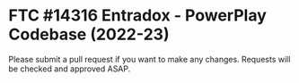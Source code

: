 # FTC #14316 Entradox - PowerPlay Codebase (2022-23)

Please submit a pull request if you want to make any changes. Requests will be checked and approved ASAP.
